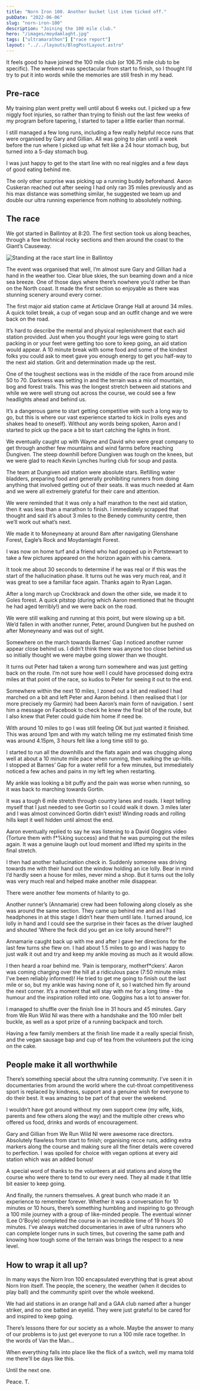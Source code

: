 ```yaml
---
title: "Norn Iron 100. Another bucket list item ticked off."
pubDate: "2022-06-06"
slug: "norn-iron-100"
description: "Joining the 100 mile club."
hero: "/images/moydamlaght.jpg"
tags: ["ultramarathon"] ["race report"]
layout: "../../layouts/BlogPostLayout.astro"
---
```


It feels good to have joined the 100 mile club (or 106.75 mile club to be specific). The weekend was spectacular from start to finish, so I thought I’d try to put it into words while the memories are still fresh in my head.

## Pre-race

My training plan went pretty well until about 6 weeks out. I picked up a few niggly foot injuries, so rather than trying to finish out the last few weeks of my program before tapering, I started to taper a little earlier than normal.

I still managed a few long runs, including a few really helpful recce runs that were organised by Gary and Gillian. All was going to plan until a week before the run where I picked up what felt like a 24 hour stomach bug, but turned into a 5-day stomach bug.

I was just happy to get to the start line with no real niggles and a few days of good eating behind me.

The only other surprise was picking up a running buddy beforehand. Aaron Cuskeran reached out after seeing I had only ran 35 miles previously and as his max distance was something similar, he suggested we team up and double our ultra running experience from nothing to absolutely nothing.

## The race

We got started in Ballintoy at 8:20. The first section took us along beaches, through a few technical rocky sections and then around the coast to the Giant’s Causeway.

![Standing at the race start line in Ballintoy](images/start-ballintoy.jpeg)

The event was organised that well, I’m almost sure Gary and Gillian had a hand in the weather too. Clear blue skies, the sun beaming down and a nice sea breeze. One of those days where there’s nowhere you’d rather be than on the North coast. It made the first section so enjoyable as there was stunning scenery around every corner.

The first major aid station came at Articlave Orange Hall at around 34 miles. A quick toilet break, a cup of vegan soup and an outfit change and we were back on the road.

It’s hard to describe the mental and physical replenishment that each aid station provided. Just when you thought your legs were going to start packing in or your feet were getting too sore to keep going, an aid station would appear. A 10 minute break with some food and some of the kindest folks you could ask to meet gave you enough energy to get you half-way to the next aid station. Grit and determination made up the rest.

One of the toughest sections was in the middle of the race from around mile 50 to 70. Darkness was setting in and the terrain was a mix of mountain, bog and forest trails. This was the longest stretch between aid stations and while we were well strung out across the course, we could see a few headlights ahead and behind us.

It’s a dangerous game to start getting competitive with such a long way to go, but this is where our vast experience started to kick in (rolls eyes and shakes head to oneself). Without any words being spoken, Aaron and I started to pick up the pace a bit to start catching the lights in front.

We eventually caught up with Wayne and David who were great company to get through another few mountains and wind farms before reaching Dungiven. The steep downhill before Dungiven was tough on the knees, but we were glad to reach Kevin Lynches hurling club for soup and pasta.


The team at Dungiven aid station were absolute stars. Refilling water bladders, preparing food and generally prohibiting runners from doing anything that involved getting out of their seats. It was much needed at 4am and we were all extremely grateful for their care and attention.

We were reminded that it was only a half marathon to the next aid station, then it was less than a marathon to finish. I immediately scrapped that thought and said it’s about 3 miles to the Benedy community centre, then we’ll work out what’s next.

We made it to Moneyneany at around 8am after navigating Glenshane Forest, Eagle’s Rock and Moydamlaght Forest.

I was now on home turf and a friend who had popped up in Portstewart to take a few pictures appeared on the horizon again with his camera.

It took me about 30 seconds to determine if he was real or if this was the start of the hallucination phase. It turns out he was very much real, and it was great to see a familiar face again. Thanks again to Ryan Lagan.

After a long march up Crockbrack and down the other side, we made it to Goles forest. A quick pitstop (during which Aaron mentioned that he thought he had aged terribly!) and we were back on the road.

We were still walking and running at this point, but were slowing up a bit. We’d fallen in with another runner, Peter, around Dungiven but he pushed on after Moneyneany and was out of sight.

Somewhere on the march towards Barnes’ Gap I noticed another runner appear close behind us. I didn’t think there was anyone too close behind us so initially thought we were maybe going slower than we thought.

It turns out Peter had taken a wrong turn somewhere and was just getting back on the route. I’m not sure how well I could have processed doing extra miles at that point of the race, so kudos to Peter for seeing it out to the end.

Somewhere within the next 10 miles, I zoned out a bit and realised I had marched on a bit and left Peter and Aaron behind. I then realised that I (or more precisely my Garmin) had been Aaron’s main form of navigation. I sent him a message on Facebook to check he knew the final bit of the route, but I also knew that Peter could guide him home if need be.

With around 10 miles to go I was still feeling OK but just wanted it finished. This was around 1pm and with my watch telling me my estimated finish time was around 4.15pm, 3 hours felt like a long time still to go.

I started to run all the downhills and the flats again and was chugging along well at about a 10 minute mile pace when running, then walking the up-hills. I stopped at Barnes’ Gap for a water refill for a few minutes, but immediately noticed a few aches and pains in my left leg when restarting.

My ankle was looking a bit puffy and the pain was worse when running, so it was back to marching towards Gortin.

It was a tough 6 mile stretch through country lanes and roads. I kept telling myself that I just needed to see Gortin so I could walk it down. 3 miles later and I was almost convinced Gortin didn’t exist! Winding roads and rolling hills kept it well hidden until almost the end.

Aaron eventually replied to say he was listening to a David Goggins video (Torture them with f*%king success) and that he was pumping out the miles again. It was a genuine laugh out loud moment and lifted my spirits in the final stretch.

I then had another hallucination check in. Suddenly someone was driving towards me with their hand out the window holding an ice lolly. Bear in mind I’d hardly seen a house for miles, never mind a shop. But it turns out the lolly was very much real and helped make another mile disappear.

There were another few moments of hilarity to go.

Another runner’s (Annamarie) crew had been following along closely as she was around the same section. They came up behind me and as I had headphones in at this stage I didn’t hear them until late. I turned around, ice lolly in hand and I could see the surprise in their faces as the driver laughed and shouted ‘Where the feck did you get an ice lolly around here?’!

Annamarie caught back up with me and after I gave her directions for the last few turns she flew on. I had about 1.5 miles to go and I was happy to just walk it out and try and keep my ankle moving as much as it would allow.

I then heard a roar behind me. ‘Pain is temporary, motherf*ckers’. Aaron was coming charging over the hill at a ridiculous pace (7:50 minute miles I’ve been reliably informed)! He tried to get me going to finish out the last mile or so, but my ankle was having none of it, so I watched him fly around the next corner. It’s a moment that will stay with me for a long time - the humour and the inspiration rolled into one. Goggins has a lot to answer for.

I managed to shuffle over the finish line in 31 hours and 45 minutes. Gary from We Run Wild NI was there with a handshake and the 100 miler belt buckle, as well as a spot prize of a running backpack and torch.

Having a few family members at the finish line made it a really special finish, and the vegan sausage bap and cup of tea from the volunteers put the icing on the cake.

## People make it all worthwhile

There’s something special about the ultra running community. I’ve seen it in documentaries from around the world where the cut-throat competitiveness sport is replaced by kindness, support and a genuine wish for everyone to do their best. It was amazing to be part of that over the weekend.

I wouldn’t have got around without my own support crew (my wife, kids, parents and few others along the way) and the multiple other crews who offered us food, drinks and words of encouragement.

Gary and Gillian from We Run Wild NI were awesome race directors. Absolutely flawless from start to finish; organising recce runs, adding extra markers along the course and making sure all the finer details were covered to perfection. I was spoiled for choice with vegan options at every aid station which was an added bonus!

A special word of thanks to the volunteers at aid stations and along the course who were there to tend to our every need. They all made it that little bit easier to keep going.

And finally, the runners themselves. A great bunch who made it an experience to remember forever. Whether it was a conversation for 10 minutes or 10 hours, there’s something humbling and inspiring to go through a 100 mile journey with a group of like-minded people. The eventual winner (Lee O'Boyle) completed the course in an incredible time of 19 hours 30 minutes. I've always watched documentaries in awe of ultra runners who can complete longer runs in such times, but covering the same path and knowing how tough some of the terrain was brings the respect to a new level. 

## How to wrap it all up?

In many ways the Norn Iron 100 encapsulated everything that is great about Norn Iron itself. The people, the scenery, the weather (when it decides to play ball) and the community spirit over the whole weekend.

We had aid stations in an orange hall and a GAA club named after a hunger striker, and no one batted an eyelid. They were just grateful to be cared for and inspired to keep going.

There’s lessons there for our society as a whole. Maybe the answer to many of our problems is to just get everyone to run a 100 mile race together. In the words of Van the Man…

When everything falls into place like the flick of a switch, well my mama told me there'll be days like this.

Until the next one.

Peace. T.
